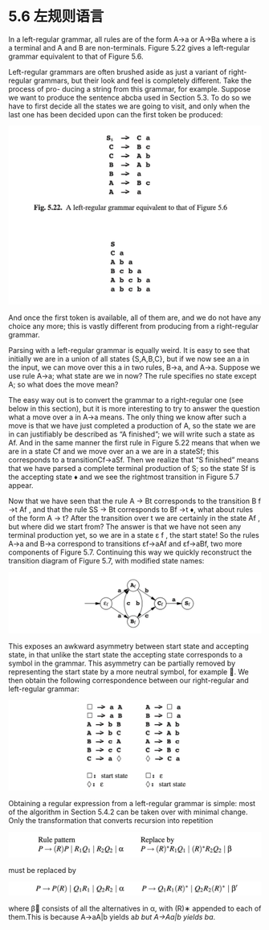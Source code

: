 # 5.6 左规则语言

In a left-regular grammar, all rules are of the form A→a or A→Ba where a is a terminal and A and B are non-terminals. Figure 5.22 gives a left-regular grammar equivalent to that of Figure 5.6.

Left-regular grammars are often brushed aside as just a variant of right-regular grammars, but their look and feel is completely different. Take the process of pro- ducing a string from this grammar, for example. Suppose we want to produce the sentence abcba used in Section 5.3. To do so we have to first decide all the states we are going to visit, and only when the last one has been decided upon can the first token be produced:

![图1](../../img/5.6_1-Fig.5.22.png)

And once the first token is available, all of them are, and we do not have any choice any more; this is vastly different from producing from a right-regular grammar.

Parsing with a left-regular grammar is equally weird. It is easy to see that initially we are in a union of all states {S,A,B,C}, but if we now see an a in the input, we can move over this a in two rules, B->a, and A->a. Suppose we use rule A->a; what state are we in now? The rule specifies no state except A; so what does the move mean?

The easy way out is to convert the grammar to a right-regular one (see below in this section), but it is more interesting to try to answer the question what a move over a in A->a means. The only thing we know after such a move is that we have just completed a production of A, so the state we are in can justifiably be described as “A finished”; we will write such a state as Af. And in the same manner the first rule in Figure 5.22 means that when we are in a state Cf and we move over an a we are in a stateSf; this corresponds to a transitionCf→aSf. Then we realize that “S finished” means that we have parsed a complete terminal production of S; so the state Sf is the accepting state ♦ and we see the rightmost transition in Figure 5.7 appear.

Now that we have seen that the rule A → Bt corresponds to the transition B f →t Af , and that the rule SS → Bt corresponds to Bf →t ♦, what about rules of the form A → t? After the transition over t we are certainly in the state Af , but where did we start from? The answer is that we have not seen any terminal production yet, so we are in a state ε f , the start state! So the rules A->a and B->a correspond to transitions εf→aAf and εf→aBf, two more components of Figure 5.7. Continuing this way we quickly reconstruct the transition diagram of Figure 5.7, with modified state names:

![图1](../../img/5.6_2.png)

This exposes an awkward asymmetry between start state and accepting state, in that unlike the start state the accepting state corresponds to a symbol in the grammar. This asymmetry can be partially removed by representing the start state by a more neutral symbol, for example . We then obtain the following correspondence between our right-regular and left-regular grammar:

![图1](../../img/5.6_3.png)

Obtaining a regular expression from a left-regular grammar is simple: most of the algorithm in Section 5.4.2 can be taken over with minimal change. Only the transformation that converts recursion into repetition

![图1](../../img/5.6_4.png)

must be replaced by

![图1](../../img/5.6_5.png)

where β consists of all the alternatives in α, with (R)∗ appended to each of them.This is because A->aA|b yields a*b but A->Aa|b yields ba*.